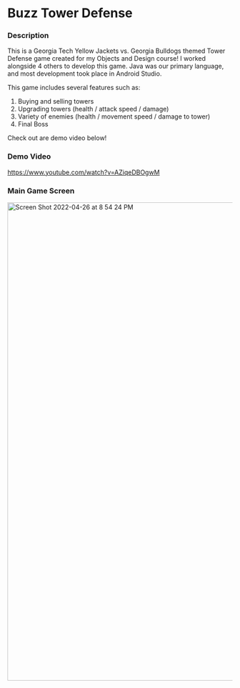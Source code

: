 # Buzz Tower Defense

### Description
This is a Georgia Tech Yellow Jackets vs. Georgia Bulldogs themed Tower Defense game created for my Objects and Design course!
I worked alongside 4 others to develop this game. Java was our primary language, and most development took place in Android Studio.

This game includes several features such as:
  1. Buying and selling towers
  2. Upgrading towers (health / attack speed / damage)
  3. Variety of enemies (health / movement speed / damage to tower)
  4. Final Boss
  
Check out are demo video below!

### Demo Video
https://www.youtube.com/watch?v=AZiqeDBOgwM

### Main Game Screen
<img width="1071" alt="Screen Shot 2022-04-26 at 8 54 24 PM" src="https://github.gatech.edu/storage/user/55340/files/78437767-9741-47bb-b676-8b9cb1b0e4c6">
